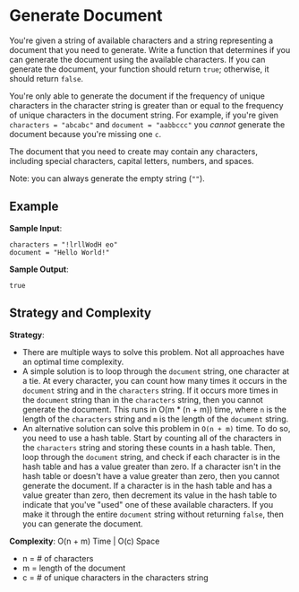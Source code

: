 # Generate Document
You're given a string of available characters and a string representing a document that you need to generate. Write a function that determines if you can generate the document using the available characters. If you can generate the document, your function should return `true`; otherwise, it should return `false`.  

You're only able to generate the document if the frequency of unique characters in the character string is greater than or equal to the frequency of unique characters in the document string. For example, if you're given `characters = "abcabc"` and `document = "aabbccc"` you *cannot* generate the document because you're missing one `c`.  

The document that you need to create may contain any characters, including special characters, capital letters, numbers, and spaces.  

Note: you can always generate the empty string (`""`).

## Example
__Sample Input__:
```
characters = "!lrllWodH eo"
document = "Hello World!" 
```

__Sample Output__:
```
true
```

## Strategy and Complexity
__Strategy__:
* There are multiple ways to solve this problem. Not all approaches have an optimal time complexity. 
* A simple solution is to loop through the `document` string, one character at a tie. At every character, you can count how many times it occurs in the `document` string and in the `characters` string. If it occurs more times in the `document` string than in the `characters` string, then you cannot generate the document. This runs in O(m * (n + m)) time, where `n` is the length of the `characters` string and `m` is the length of the `document` string.
* An alternative solution can solve this problem in `O(n + m)` time. To do so, you need to use a hash table. Start by counting all of the characters in the `characters` string and storing these counts in a hash table. Then, loop through the `document` string, and check if each character is in the hash table and has a value greater than zero. If a character isn't in the hash table or doesn't have a value greater than zero, then you cannot generate the document. If a character is in the hash table and has a value greater than zero, then decrement its value in the hash table to indicate that you've "used" one of these available characters. If you make it through the entire `document` string without returning `false`, then you can generate the document. 

__Complexity__: O(n + m) Time | O(c) Space
* n = # of characters
* m = length of the document
* c = # of unique characters in the characters string
